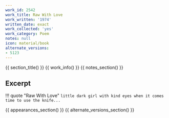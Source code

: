 ```yaml
---
work_id: 2542
work_title: Raw With Love
work_written: '1974'
written_date: exact
work_collected: 'yes'
work_category: Poem
notes: null
icon: material/book
alternate_versions:
- 5123
---
```


{{ section_title() }}
{{ work_info() }}
{{ notes_section() }}
## Excerpt
!!! quote "Raw With Love"
    ```
    little dark girl with
    kind eyes
    when it comes time to
    use the knife...
    ```

{{ appearances_section() }}
{{ alternate_versions_section() }}